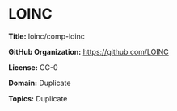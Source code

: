 [//]: # (DO NOT MANUALLY EDIT THIS FILE. IT IS GENERATED FROM A TEMPLATE.)

# LOINC

**Title:** loinc/comp-loinc



**GitHub Organization:** https://github.com/LOINC



**License:** CC-0

**Domain:** Duplicate



**Topics:** Duplicate

